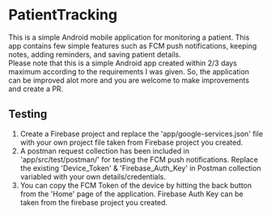 # PatientTracking

This is a simple Android mobile application for monitoring a patient. This app contains few simple features such as FCM push notifications, keeping notes, adding reminders, and saving patient details.<br>
Please note that this is a simple Android app created within 2/3 days maximum according to the requirements I was given. So, the application can be improved alot more and you are welcome to make improvements and create a PR.

## Testing

1. Create a Firebase project and replace the 'app/google-services.json' file with your own project file taken from Firebase project you created.
2. A postman request collection has been included in 'app/src/test/postman/' for testing the FCM push notifications. Replace the existing 'Device_Token' & 'Firebase_Auth_Key' in Postman collection variabled with your own details/credentials.
3. You can copy the FCM Token of the device by hitting the back button from the 'Home' page of the application. Firebase Auth Key can be taken from the firebase project you created.
